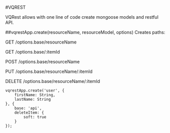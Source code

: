 #VQREST

VQRest allows with one line of code create mongoose models and restful API.


##vqrestApp.create(resourceName, resourceModel, options)
Creates paths:

GET /options.base/resourceName

GET /options.base/:itemId

POST /options.base/resourceName

PUT /options.base/resourceName/:itemId

DELETE /options.base/resourceName/:itemId

```
vqrestApp.create('user', {
    firstName: String,
    lastName: String
}, {
    base: 'api',
    deleteItem: {
        soft: true
    }
});
```